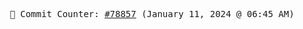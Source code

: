 <p align="center">
    <samp>
        📮 Commit Counter: <a href="https://github.com/Javascript-void0/Javascript-void0/commits/main">#78857</a> (January 11, 2024 @ 06:45 AM)
    </samp>
</p>